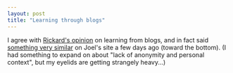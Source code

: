 ```yaml
---
layout: post
title: "Learning through blogs"
---
```




I agree with <a href="http://roller.anthonyeden.com/page/rickard/20020929">Rickard's opinion</a> on learning from blogs, and in fact said <a href="http://discuss.fogcreek.com/joelonsoftware/default.asp?cmd=show;ixPost=16017;ixReplies=14">something very similar</a> on Joel's site a few days ago (toward the bottom). (I had something to expand on about "lack of anonymity and personal context", but my eyelids are getting strangely heavy...)


